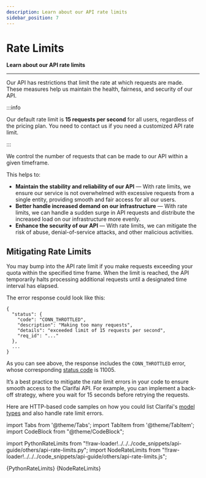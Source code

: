 ```yaml
---
description: Learn about our API rate limits
sidebar_position: 7
---
```


# Rate Limits

**Learn about our API rate limits**
<hr />

Our API has restrictions that limit the rate at which requests are made. These measures help us maintain the health, fairness, and security of our API. 

:::info

Our default rate limit is **15 requests per second** for all users, regardless of the pricing plan. You need to contact us if you need a customized API rate limit.

:::

We control the number of requests that can be made to our API within a given timeframe. 

This helps to:

-	**Maintain the stability and reliability of our API** — With rate limits, we ensure our service is not overwhelmed with excessive requests from a single entity, providing smooth and fair access for all our users. 
-	**Better handle increased demand on our infrastructure** — With rate limits, we can handle a sudden surge in API requests and distribute the increased load on our infrastructure more evenly. 
-	**Enhance the security of our API** — With rate limits, we can mitigate the risk of abuse, denial-of-service attacks, and other malicious activities.

## Mitigating Rate Limits

You may bump into the API rate limit if you make requests exceeding your quota within the specified time frame. When the limit is reached, the API temporarily halts processing additional requests until a designated time interval has elapsed. 

The error response could look like this:

```text
{
  "status": {
    "code": "CONN_THROTTLED",
    "description": "Making too many requests",
    "details": "exceeded limit of 15 requests per second",
    "req_id": "..."
  },
  ...
}
```

As you can see above, the response includes the `CONN_THROTTLED` error, whose corresponding [status code](https://docs.clarifai.com/api-guide/advanced-topics/status-codes) is 11005. 

It’s a best practice to mitigate the rate limit errors in your code to ensure smooth access to the Clarifai API. For example, you can implement a back-off strategy, where you wait for 15 seconds before retrying the requests. 

Here are HTTP-based code samples on how you could list Clarifai's [model types](https://docs.clarifai.com/api-guide/model/create-get-update-and-delete#list-model-types) and also handle rate limit errors.

import Tabs from '@theme/Tabs';
import TabItem from '@theme/TabItem';
import CodeBlock from "@theme/CodeBlock";

import PythonRateLimits from "!!raw-loader!../../../code_snippets/api-guide/others/api-rate-limits.py";
import NodeRateLimits from "!!raw-loader!../../../code_snippets/api-guide/others/api-rate-limits.js";


<Tabs>

<TabItem value="python" label="Python">
    <CodeBlock className="language-python">{PythonRateLimits}</CodeBlock>
</TabItem>

<TabItem value="nodejs" label="NodeJS">
    <CodeBlock className="language-javascript">{NodeRateLimits}</CodeBlock>
</TabItem>

</Tabs>


